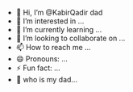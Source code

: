 - 👋 Hi, I’m @KabirQadir dad
- 👀 I’m interested in ...
- 🌱 I’m currently learning ...
- 💞️ I’m looking to collaborate on ...
- 📫 How to reach me ...
- 😄 Pronouns: ...
- ⚡ Fun fact: ...
- 👀 who is my dad...
<!---
KabirQadir/KabirQadir is a ✨ special ✨ repository because its `README.md` (this file) appears on your GitHub profile.
You can click the Preview link to take a look at your changes.
--->
